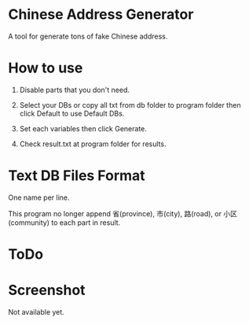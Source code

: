 # Chinese Address Generator
A tool for generate tons of fake Chinese address.

# How to use

1. Disable parts that you don't need.

2. Select your DBs or copy all txt from db folder to program folder then click Default to use Default DBs.

3. Set each variables then click Generate.

4. Check result.txt at program folder for results.


# Text DB Files Format

One name per line.

This program no longer append 省(province), 市(city), 路(road), or 小区(community) to each part in result.


# ToDo

# Screenshot

Not available yet.